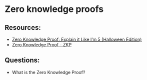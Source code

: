 # Zero knowledge proofs

## Resources:

* [Zero Knowledge Proof: Explain it Like I’m 5 (Halloween Edition)](https://hackernoon.com/eli5-zero-knowledge-proof-78a276db9eff)
* [Zero Knowledge Proof - ZKP](https://www.youtube.com/watch?v=OcmvMs4AMbM)

## Questions:

* What is the Zero Knowledge Proof?
